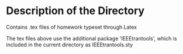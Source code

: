 # Description of the Directory

Contains .tex files of homework typeset through Latex

The tex files above use the additional package 'IEEEtrantools', which is included in the current directory as IEEEtrantools.sty

